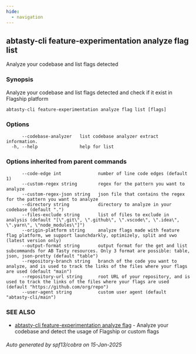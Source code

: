 ```yaml
---
hide:
  - navigation
---
```

## abtasty-cli feature-experimentation analyze flag list

Analyze your codebase and list flags detected

### Synopsis

Analyze your codebase and list flags detected and check if it exist in Flagship platform

```
abtasty-cli feature-experimentation analyze flag list [flags]
```

### Options

```
      --codebase-analyzer   list codebase analyzer extract information.
  -h, --help                help for list
```

### Options inherited from parent commands

```
      --code-edge int              number of line code edges (default 1)
      --custom-regex string        regex for the pattern you want to analyze
      --custom-regex-json string   json file that contains the regex for the pattern you want to analyze
      --directory string           directory to analyze in your codebase (default ".")
      --files-exclude string       list of files to exclude in analysis (default "[\".git\", \".github\", \".vscode\", \".idea\", \".yarn\", \"node_modules\"]")
      --origin-platform string     analyze flags made with feature flag platform, we support launchdarkly, optimizely, split and vwo (latest version only)
      --output-format string       output format for the get and list subcommands for AB Tasty resources. Only 3 format are possible: table, json, json-pretty (default "table")
      --repository-branch string   branch of the code you want to analyze, and is used to track the links of the files where your flags are used (default "main")
      --repository-url string      root URL of your repository, and is used to track the links of the files where your flags are used (default "https://github.com/org/repo")
      --user-agent string          custom user agent (default "abtasty-cli/main")
```

### SEE ALSO

* [abtasty-cli feature-experimentation analyze flag](abtasty-cli_feature-experimentation_analyze_flag.md)	 - Analyze your codebase and detect the usage of Flagship or custom flags

###### Auto generated by spf13/cobra on 15-Jan-2025

